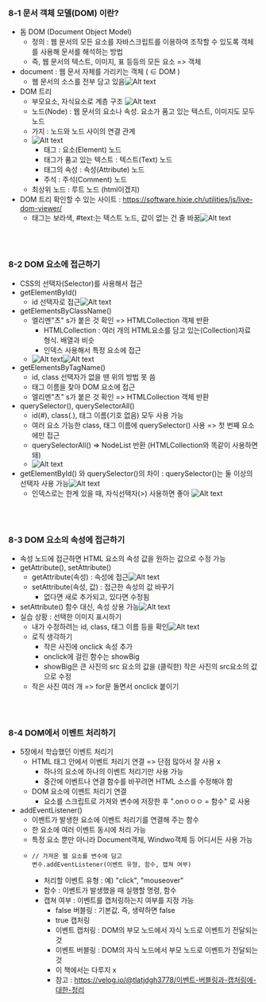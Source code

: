<br/>

### 8-1 문서 객체 모델(DOM) 이란?
- 돔 DOM (Document Object Model)
  - 정의 : 웹 문서의 모든 요소를 자바스크립트를 이용하여 조작할 수 있도록 객체를 사용해 문서를 해석하는 방법
  - 즉, 웹 문서의 텍스트, 이미지, 표 등등의 모든 요소 => 객체
- document : 웹 문서 자체를 가리키는 객체 ( ∈ DOM )
  - 웹 문서의 소스를 전부 담고 있음![Alt text](image.png)
- DOM 트리
  - 부모요소, 자식요소로 계층 구조 ![Alt text](image-1.png)
  - 노드(Node) : 웹 문서의 요소나 속성. 요소가 품고 있는 텍스트, 이미지도 모두 노드 
  - 가지 : 노드와 노드 사이의 연결 관계
  - ![Alt text](image-2.png)
    - 태그 : 요소(Element) 노드
    - 태그가 품고 있는 텍스트 : 텍스트(Text) 노드
    - 태그의 속성 : 속성(Attribute) 노드
    - 주석 : 주석(Comment) 노드
  - 최상위 노드 : 루트 노드 (html이겠지)
- DOM 트리 확인할 수 있는 사이트 : https://software.hixie.ch/utilities/js/live-dom-viewer/
  - 태그는 보라색, #text:는 텍스트 노드, 값이 없는 건 줄 바꿈![Alt text](image-3.png)

<br/>
<br/>

### 8-2 DOM **요소**에 접근하기
- CSS의 선택자(Selector)를 사용해서 접근
- getElementById()
  - id 선택자로 접근![Alt text](image-4.png)
- getElementsByClassName()
  - 엘리멘"츠" s가 붙은 것 확인 => HTMLCollection 객체 반환
    - HTMLCollection : 여러 개의 HTML요소를 담고 있는(Collection)자료 형식. 배열과 비슷
    - 인덱스 사용해서 특정 요소에 접근
  - ![Alt text](image-5.png)![Alt text](image-6.png)
- getElementsByTagName()
  - id, class 선택자가 없을 땐 위의 방법 못 씀
  - 태그 이름을 찾아 DOM 요소에 접근
  - 엘리멘"츠" s가 붙은 것 확인 => HTMLCollection 객체 반환
- querySelector(), querySelectorAll()
  - id(#), class(.), 태그 이름(기호 없음) 모두 사용 가능
  - 여러 요소 가능한 class, 태그 이름에 querySelector() 사용 => 첫 번째 요소에만 접근
  - querySelectorAll() => NodeList 반환 (HTMLCollection와 똑같이 사용하면 돼)
  - ![Alt text](image-7.png)
- getElementById() 와 querySelector()의 차이 : querySelector()는 둘 이상의 선택자 사용 가능![Alt text](image-8.png)
  - 인덱스로는 한계 있을 때, 자식선택자(>) 사용하면 좋아 ![Alt text](image-9.png)
<br/>
<br/>

### 8-3 DOM 요소의 **속성**에 접근하기
- 속성 노드에 접근하면 HTML 요소의 속성 값을 원하는 값으로 수정 가능
- getAttribute(), setAttribute()
  - getAttribute(속성) : 속성에 접근![Alt text](image-10.png)
  - setAttribute(속성, 값) : 접근한 속성의 값 바꾸기
    - 없다면 새로 추가되고, 있다면 수정됨
- setAttribute() 함수 대신, 속성 상용 가능![Alt text](image-12.png)
- 실습 상황 : 선택한 이미지 표시하기
  - 내가 수정하려는 id, class, 태그 이름 등을 확인![Alt text](image-11.png)
  - 로직 생각하기
    - 작은 사진에 onclick 속성 추가
    - onclick에 걸린 함수는 showBig
    - showBig은 큰 사진의 src 요소의 값을 (클릭한) 작은 사진의 src요소의 값으로 수정
  - 작은 사진 여러 개 => for문 돌면서 onclick 붙이기

<br/>
<br/>

### 8-4 DOM에서 이벤트 처리하기
- 5장에서 학습했던 이벤트 처리기
  - HTML 태그 안에서 이벤트 처리기 연결 => 단점 많아서 잘 사용 x
    - 하나의 요소에 하나의 이벤트 처리기만 사용 가능
    - 중간에 이벤트나 연결 함수를 바꾸려면 HTML 소스를 수정해야 함
  - DOM 요소에 이벤트 처리기 연결
    - 요소를 스크립트로 가져와 변수에 저장한 후 ".onㅇㅇㅇ = 함수" 로 사용
- addEventListener()
  - 이벤트가 발생한 요소에 이벤트 처리기를 연결해 주는 함수
  - 한 요소에 여러 이벤트 동시에 처리 가능
  - 특정 요소 뿐만 아니라 Document객체, Windwo객체 등 어디서든 사용 가능
  - ```
    // 가져온 웹 요소를 변수에 담고
    변수.addEventListener(이벤트 유형, 함수, 캡쳐 여부)
    ```
    - 처리할 이벤트 유형 : 예) "click", "mouseover"
    - 함수 : 이벤트가 발생했을 때 실행할 명령, 함수
    - 캡쳐 여부 : 이벤트를 캡처링하는지 여부를 지정 가능
      - false 버블링 : 기본값. 즉, 생략하면 false
      - true 캡처링
      - 이벤트 캡처링 : DOM의 부모 노드에서 자식 노드로 이벤트가 전달되는 것
      - 이벤트 버블링 : DOM의 자식 노드에서 부모 노드로 이벤트가 전달되는 것
      - 이 책에서는 다루지 x
      - 참고 : https://velog.io/@tlatjdgh3778/이벤트-버블링과-캡처링에-대한-정리

<br/>
<br/>

